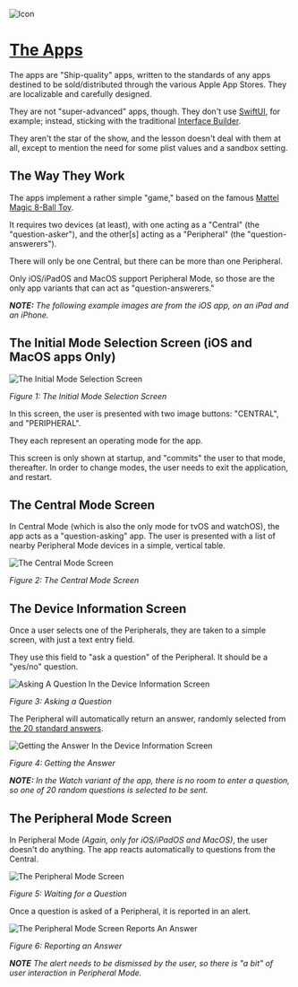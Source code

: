 ![Icon](../img/icon.png)

# [The Apps](https://github.com/LittleGreenViper/TheBasicsOfCoreBluetooth/tree/master/Apps-src)

The apps are "Ship-quality" apps, written to the standards of any apps destined to be sold/distributed through the various Apple App Stores. They are localizable and carefully designed.

They are not "super-advanced" apps, though. They don't use [SwiftUI](https://developer.apple.com/documentation/swiftui), for example; instead, sticking with the traditional [Interface Builder](https://developer.apple.com/xcode/interface-builder/).

They aren't the star of the show, and the lesson doesn't deal with them at all, except to mention the need for some plist values and a sandbox setting.

## The Way They Work

The apps implement a rather simple "game," based on the famous [Mattel Magic 8-Ball Toy](https://en.wikipedia.org/wiki/Magic_8-Ball).

It requires two devices (at least), with one acting as a "Central" (the "question-asker"), and the other[s] acting as a "Peripheral" (the "question-answerers").

There will only be one Central, but there can be more than one Peripheral.

Only iOS/iPadOS and MacOS support Peripheral Mode, so those are the only app variants that can act as "question-answerers."

***NOTE:** The following example images are from the iOS app, on an iPad and an iPhone.*

## The Initial Mode Selection Screen (iOS and MacOS apps Only)

![The Initial Mode Selection Screen](../img/Figure-1.png)

*Figure 1: The Initial Mode Selection Screen*

In this screen, the user is presented with two image buttons: "CENTRAL", and "PERIPHERAL".

They each represent an operating mode for the app.

This screen is only shown at startup, and "commits" the user to that mode, thereafter. In order to change modes, the user needs to exit the application, and restart.

## The Central Mode Screen

In Central Mode (which is also the only mode for tvOS and watchOS), the app acts as a "question-asking" app. The user is presented with a list of nearby Peripheral Mode devices in a simple, vertical table.

![The Central Mode Screen](../img/Figure-2.png)

*Figure 2: The Central Mode Screen*

## The Device Information Screen

Once a user selects one of the Peripherals, they are taken to a simple screen, with just a text entry field.

They use this field to "ask a question" of the Peripheral. It should be a "yes/no" question.

![Asking A Question In the Device Information Screen](../img/Figure-3.png)

*Figure 3: Asking a Question*

The Peripheral will automatically return an answer, randomly selected from [the 20 standard answers](https://en.wikipedia.org/wiki/Magic_8-Ball#Possible_answers).

![Getting the Answer In the Device Information Screen](../img/Figure-4.png)

*Figure 4: Getting the Answer*

***NOTE:** In the Watch variant of the app, there is no room to enter a question, so one of 20 random questions is selected to be sent.*

## The Peripheral Mode Screen

In Peripheral Mode *(Again, only for iOS/iPadOS and MacOS)*, the user doesn't do anything. The app reacts automatically to questions from the Central.

![The Peripheral Mode Screen](../img/Figure-5.png)

*Figure 5: Waiting for a Question*

Once a question is asked of a Peripheral, it is reported in an alert.

![The Peripheral Mode Screen Reports An Answer](../img/Figure-6.png)

*Figure 6: Reporting an Answer*

***NOTE** The alert needs to be dismissed by the user, so there is "a bit" of user interaction in Peripheral Mode.*